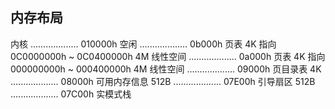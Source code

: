 ## 内存布局

内核
................... 010000h
空闲
................... 0b000h
页表 4K 指向 0C0000000h ~ 0C0400000h 4M 线性空间
................... 0a000h
页表 4K 指向 000000000h ~ 000400000h 4M 线性空间
................... 09000h
页目录表 4K
................... 08000h
可用内存信息 512B
................... 07E00h
引导扇区 512B
................... 07C00h
实模式栈
